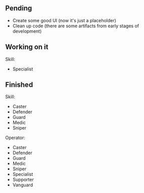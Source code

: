 ## Pending
- Create some good UI (now it's just a placeholder)
- Clean up code (there are some artifacts from early stages of development)

## Working on it
Skill:
- Specialist

## Finished
Skill:
- Caster
- Defender
- Guard
- Medic
- Sniper

Operator:
- Caster
- Defender
- Guard
- Medic
- Sniper
- Specialist
- Supporter
- Vanguard
